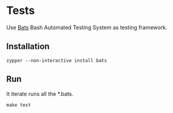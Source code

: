 # Tests

Use [Bats](https://github.com/bats-core/bats-core) Bash Automated Testing System as testing framework.

## Installation

```
zypper --non-interactive install bats
```

## Run
It iterate runs all the *.bats.
```
make test
```
